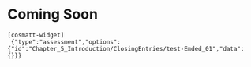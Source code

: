 # **Coming Soon**

```
[cosmatt-widget]
 {"type":"assessment","options":{"id":"Chapter_5_Introduction/ClosingEntries/test-Emded_01","data":{}}} 
```

